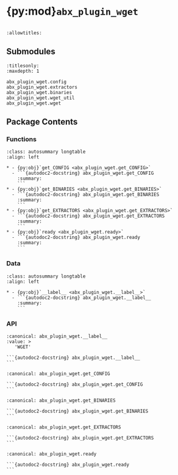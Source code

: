 # {py:mod}`abx_plugin_wget`

```{py:module} abx_plugin_wget
```

```{autodoc2-docstring} abx_plugin_wget
:allowtitles:
```

## Submodules

```{toctree}
:titlesonly:
:maxdepth: 1

abx_plugin_wget.config
abx_plugin_wget.extractors
abx_plugin_wget.binaries
abx_plugin_wget.wget_util
abx_plugin_wget.wget
```

## Package Contents

### Functions

````{list-table}
:class: autosummary longtable
:align: left

* - {py:obj}`get_CONFIG <abx_plugin_wget.get_CONFIG>`
  - ```{autodoc2-docstring} abx_plugin_wget.get_CONFIG
    :summary:
    ```
* - {py:obj}`get_BINARIES <abx_plugin_wget.get_BINARIES>`
  - ```{autodoc2-docstring} abx_plugin_wget.get_BINARIES
    :summary:
    ```
* - {py:obj}`get_EXTRACTORS <abx_plugin_wget.get_EXTRACTORS>`
  - ```{autodoc2-docstring} abx_plugin_wget.get_EXTRACTORS
    :summary:
    ```
* - {py:obj}`ready <abx_plugin_wget.ready>`
  - ```{autodoc2-docstring} abx_plugin_wget.ready
    :summary:
    ```
````

### Data

````{list-table}
:class: autosummary longtable
:align: left

* - {py:obj}`__label__ <abx_plugin_wget.__label__>`
  - ```{autodoc2-docstring} abx_plugin_wget.__label__
    :summary:
    ```
````

### API

````{py:data} __label__
:canonical: abx_plugin_wget.__label__
:value: >
   'WGET'

```{autodoc2-docstring} abx_plugin_wget.__label__
```

````

````{py:function} get_CONFIG()
:canonical: abx_plugin_wget.get_CONFIG

```{autodoc2-docstring} abx_plugin_wget.get_CONFIG
```
````

````{py:function} get_BINARIES()
:canonical: abx_plugin_wget.get_BINARIES

```{autodoc2-docstring} abx_plugin_wget.get_BINARIES
```
````

````{py:function} get_EXTRACTORS()
:canonical: abx_plugin_wget.get_EXTRACTORS

```{autodoc2-docstring} abx_plugin_wget.get_EXTRACTORS
```
````

````{py:function} ready()
:canonical: abx_plugin_wget.ready

```{autodoc2-docstring} abx_plugin_wget.ready
```
````
